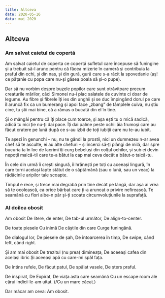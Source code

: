 ```yaml
---
title: Altceva
date: 2020-05-16
data: mai 2020
---
```


## Altceva

### Am salvat caietul de copertă

Am salvat caietul de coperta ce copertá sufletul care începuse să funingine și a trebuit să-l arunc pentru că făcea mizerie în cameră și contribuia la praful din ochi, și din nas, și din gură, gură care s-a răcit la spovedanie (aș! ce pățanie cu popa care nu-și găsea poala să și-o pupe).

Dar să nu vorbim despre buzele popilor care sunt otrăvitoare precum creaturile mărilor, căci Simonei nu-i plac salatele de cuvinte ci doar de legume. Au fibre și fibrele îți ies din unghii și se duc împingând dorul pe care îl aruncă fix ca un bumerang și apoi face „zbang” de tâmplele cuiva, nu știu cine, tu știi mai bine, că a rămas o bucată din el în tine.

Și o mângâi pentru că îți place cum toarce, și așa ești tu o mică sadică, adică tu nici ție nu-ți dai pace. Îți dai palme peste ochii ăia frumoși care au făcut cratere pe lună după ce s-au izbit de toți iubiții care nu te-au iubit.

Te așezi în genunchi – nu, nu te gândi la prostii, nici un dumnezeu n-ar avea chef să te asculte, ei au alte chefuri – și încerci să-ți plângi de milă, dar spre bucuria ta în loc de lacrimi îți curg bebeluși din colțul ochilor, și sub ei devin nepoții maică-tii care te-a bătut la cap mai ceva decât a bătut-o taică-tu.

În cele din urmă îi crești singură, îi hrănești pe toți cu aceeași lingură, în care torni același lapte stătut de o săptămână (sau o lună, sau un veac) la rădăcinile aripilor tale scoapte.

Timpul e rece, și trece mai degrabă prin tine decât pe lângă, dar așa ai vrea să te ocolească, ca orice bărbat care ți-a aruncat o privire nefirească. Te seamănă cu flori albe-n păr și-ți scoate circumvoluțiunile la suprafață.


### Al doilea obosit

Am obosit
De litere, de enter,
De tab-ul următor,
De align-to-center.

De toate piesele
Cu inimă
De căștile din care
Curge funingănă.  

De dialogul lor,
De piesele de șah,
De întoarcerea în timp,
De swipe, când left, când right.

Și am mai obosit
De trezitul (nu prea) dimineața,
De aceeași cafea din același ibric
Și aceeași apă cu care-mi spăl fața.

De întins rufele,
De făcut patul,
De spălat vasele,
De șters praful.

De inspirat,
De Expirat,
De viața asta care seamănă
Cu un escape room ale cărui indicii le-am uitat. (/Cu un mare căcat.)

Dar măcar am ceva:
Am obosit.

